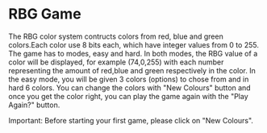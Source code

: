 # RBG Game

The RBG color system contructs colors from red, blue and green colors.Each color use 8 bits each, which have integer values from 0 to 255.
The game has to modes, easy and hard. In both modes, the RBG value of a color will be displayed, for example (74,0,255) with each number
representing the amount of red,blue and green respectively in the color. In the easy mode, you will be given 3 colors (options) to chose 
from and in hard 6 colors. You can change the colors with "New Colours" button and once you get the color right, you can play the game again
with the "Play Again?" button.

Important: Before starting your first game, please click on "New Colours".


